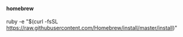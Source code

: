 #### homebrew
ruby -e "$(curl -fsSL https://raw.githubusercontent.com/Homebrew/install/master/install)"
